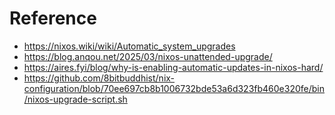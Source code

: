 # Reference
- https://nixos.wiki/wiki/Automatic_system_upgrades
- https://blog.anqou.net/2025/03/nixos-unattended-upgrade/
- https://aires.fyi/blog/why-is-enabling-automatic-updates-in-nixos-hard/
- https://github.com/8bitbuddhist/nix-configuration/blob/70ee697cb8b1006732bde53a6d323fb460e320fe/bin/nixos-upgrade-script.sh
